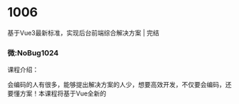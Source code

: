 # 1006
基于Vue3最新标准，实现后台前端综合解决方案 | 完结
### 微:NoBug1024 


课程介绍：

会编码的人有很多，能够提出解决方案的人少，想要高效开发，不仅要会编码，还要懂方案！本课程将基于Vue全新的 <script setup> 语法，手把手带你重写vue-element-admin，不仅能提升你策划方案的能力，更能解决场景众多、功能繁复的后台前端项目中的难题，助力你成为集技术、方案、高效开发于一身的综合性大牛！
